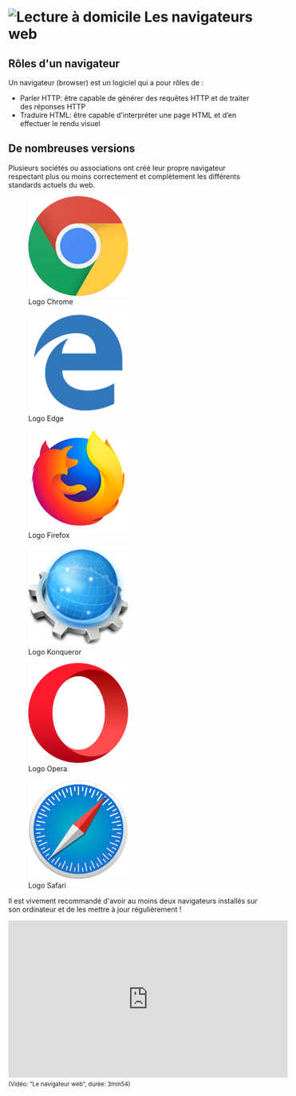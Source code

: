 # ![Lecture à domicile](../assets/img/lectureDomicile.png) Les navigateurs web

## Rôles d'un navigateur

Un navigateur (browser) est un logiciel qui a pour rôles de :

*   Parler HTTP: être capable de générer des requêtes HTTP et de traiter des réponses HTTP
*   Traduire HTML: être capable d’interpréter une page HTML et d’en effectuer le rendu visuel

## De nombreuses versions

Plusieurs sociétés ou associations ont créé leur propre navigateur respectant plus ou moins correctement et complètement les différents standards actuels du web.

<div class="flex-container">
 <figure class="flex-item">
  <img src="../../img/02_htmlBase/logo-chrome.png" alt="logo-chrome" width="200"/>
   <figcaption>Logo Chrome</figcaption>
</figure>
 <figure class="flex-item">
  <img src="../../img/02_htmlBase/logo-edge.png" alt="logo-edge" width="200"/>
  <figcaption>Logo Edge</figcaption>
</figure>
 <figure class="flex-item">
  <img src="../../img/02_htmlBase/logo-firefox.png" alt="logo-firefox" width="200"/>
   <figcaption>Logo Firefox</figcaption>
</figure>
 <figure class="flex-item">
  <img src="../../img/02_htmlBase/logo-konqueror.png" alt="logo-konqueror" width="200"/>
   <figcaption>Logo Konqueror</figcaption>
</figure>
 <figure class="flex-item">
  <img src="../../img/02_htmlBase/logo-opera.png" alt="logo-opera" width="200"/>
   <figcaption>Logo Opera</figcaption>
</figure>
 <figure class="flex-item">
  <img src="../../img/02_htmlBase/logo-safari.png" alt="logo-safari" width="200"/>
  <figcaption>Logo Safari</figcaption>
</figure>
</div>
 
Il est vivement recommandé d'avoir au moins deux navigateurs installés sur son ordinateur et de les mettre à jour régulièrement !
<iframe width="560" height="315" src="https://www.youtube.com/embed/U6D3NptYaSY?si=I0590Q1mjsm00QfY" title="YouTube video player" frameborder="0" allow="accelerometer; autoplay; clipboard-write; encrypted-media; gyroscope; picture-in-picture; web-share" referrerpolicy="strict-origin-when-cross-origin" allowfullscreen></iframe>
<small>(Vidéo: "Le navigateur web", durée: 3min54)</small>
